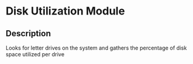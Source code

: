 # Disk Utilization Module

## Description

Looks for letter drives on the system and gathers the percentage of disk space
utilized per drive
